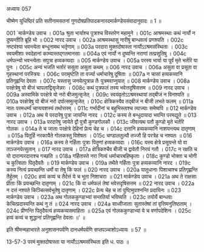 अध्यायः 057

भीष्मेण युधिष्ठिरं प्रति सतीनामसतनां गुणदोषप्रतिपादकनारदमार्कण्डेयसंवादानुवादः ॥ 1 ॥
	
001	`मार्कण्डेय उवाच ।
001a	श्रुता भार्याश्च पुत्राश्च विस्तरेण महामुने ।
001c	आश्रमस्थाः कथं नार्यो न दुष्यन्तीति ब्रूहि भो ॥
002	नारद उवाच ।
002a	आश्रमस्थासु नारीषु बान्धवत्वं प्रणश्यति ।
002c	नष्टवंश्या भवन्त्येता बन्धूनामथ भर्तृणाम् ॥
003a	परदारा मुक्तदोषास्ता नार्योऽऽश्रमसंस्थिताः ।
003c	स्वयमीशाः स्वदेहानां काम्यास्तद्गतमानसाः ॥
004a	एवं नार्यो न दुष्यन्ति नराणां तत्प्रसूतिषु ।
004c	धर्मपत्न्यो भवन्त्येताः सपुत्रा हव्यकव्यदाः ॥
005	मार्कण्डेय उवाच ।
005a	परस्य भार्या या पूर्वं मृते भर्तरि या पुनः ।
005c	अन्यं भजति भर्तारं ससुता असुता कथम् ॥
006	नारद उवाच ।
006a	असुता वा प्रसूता वा गृहस्थानां परस्त्रियः ।
006c	परामृष्टेति ता वर्ज्या धर्माचारेषु दूषिताः ॥
007a	न चासां हव्यकव्यानि प्रतिगृह्णन्ति देवताः ।
007c	यस्तासु जनयेत्पुत्रान्न तैः पुत्रमवाप्नुयात् ॥
008	मार्कण्डेय उवाच ।
008a	परक्षेत्रेषु यो बीजं चापलाद्विसृजेन्नरः ।
008c	कथं पुत्रफलं तस्य भवेत्तदृषिसत्तम ॥
009	नारद उवाच ।
009a	अस्वामिके परक्षेत्रे यो नरो बीजमुत्सृजेत् ।
009c	स्वयंवृतोऽऽश्रमस्थायां तद्बीजं न विनश्यति ॥
010a	परक्षेत्रेषु यो बीजं नरो दर्पात्समुत्सृजेत् ।
010c	क्षेत्रिकस्यैव तद्बीजं न बीजी लभते फलम् ॥
011a	नातः परमधर्म्यं चाप्ययशस्यं तथोत्तरम् ।
011c	गर्भादीनां च बहुभिस्ताश्च त्याज्याः समेष्वपि ॥
012	मार्कण्डेय उवाच ।
012a	अथ ये परदारेषु पुत्रा जायन्ति नारद ।
012c	कस्य ते बन्धुदायादा भवन्ति परमद्युते ॥
013	नारद उवाच ।
013a	परदारेषु जायेते द्वौ पुत्रौ कुण्डगोलकौ ।
013c	जीवत्यथ पतौ कुण्डो मृते भर्तरि गोलकः ॥
014a	ते च जाताः परक्षेत्रे देहिनां प्रेत्य चेह च ।
014c	दत्तानि हव्यकव्यानि नाशयन्त्यथ दातृणाम् ॥
015a	पितुर्हि नरकायैते गोलकस्तु विशेषतः ।
015c	चण्डालतुल्यौ तज्जौ हि परत्रेह च नश्यतः ॥
016	मार्कण्डेय उवाच ।
016a	कस्य ते गर्हिताः पुत्राः पितॄणां हव्यकव्यदाः ।
016c	यस्य क्षेत्रे प्रसूयन्ते यो वा ताञ्जनयेत्सुतान् ॥
017	नारद उवाच ।
017a	क्षेत्रिकश्चैव बीजी च द्वावेतौ निरयं गतौ ।
017c	न रक्षति च यो दारान्परदाराश्च गच्छति ॥
018a	गर्हितास्ते नरा नित्यं धर्माचारबहिष्कृताः ।
018c	कुण्डो भोक्ता च भोगी च कुत्सिताः पितृदैवतैः ॥
019	मार्कण्डेय उवाच ।
019a	तथैते गर्हिताः पुत्रा हव्यकव्यानि नारद ।
019c	कस्य नित्यं प्रयच्छन्ति धर्मो वा तेषु किं फलं ॥
020	नारद उवाच ।
020a	यातुधानाः पिशाचाश्च प्रतिगृह्णन्ति तैर्हुतम् ।
020c	हव्यं कव्यं च तैर्दत्तं ये च भूता निशाचराः ॥
021	मार्कण्डेय उवाच ।
021a	अथ ते राक्षसाः प्रीताः किं प्रयच्छन्ति दातृणाम् ।
021c	किं वा धर्मफलं तेषां भवेत्तदृषिसत्तम ॥
022	नारद उवाच ।
022a	न दत्तं नश्यते किञ्चित्सर्वभूतेषु दातृणाम् ।
022c	प्रेत्य चेह च तां पुष्टिमुपाश्नन्ति प्रदायिनः ॥
023	मार्कण्डेय उवाच ।
023a	अथ गोलककुण्डाभ्यां सन्ततिर्या भविष्यति ।
023c	तयोर्ये बान्धवाः केचित्प्रदास्यन्ति कथं नु तं ॥
024	नारद उवाच ।
024a	साध्वीजाताः सुतास्तेषां तां वृत्तिमनुतिष्ठताम् ।
024c	प्रीणन्ति पितृदैवत्यं हव्यकव्यसमाहिताः ॥
025a	एवं गोलककुण्डाभ्यां ये च वर्णापदेशिनः ।
025c	हव्यं कव्यं च शुद्धानां प्रतिगृह्णन्ति देवताः ॥' ॥

इति श्रीमन्महाभारते अनुशासनपर्वणि दानधर्मपर्वणि सप्तपञ्चाशोऽध्यायः ॥ 57 ॥

13-57-3 परमं मुक्तदोषास्ता या नार्योऽऽश्रमसंस्थिता इति ध. पाठः ॥

